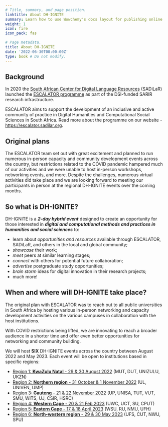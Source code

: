 ```yaml
---
# Title, summary, and page position.
linktitle: About DH-IGNITE
summary: Learn how to use Wowchemy's docs layout for publishing online courses, software documentation, and tutorials.
weight: 1
icon: fire
icon_pack: fas

# Page metadata.
title: About DH-IGNITE
date: '2022-06-30T00:00:00Z'
type: book # Do not modify.
---
```


## Background

In 2020 the [South African Center for Digital Language Resources](https://sadilar.org) (SADiLaR) launched the [ESCALATOR programme](https://escalator.sadilar.org) as part of the DSI-funded SARIR research infrastructure.

ESCALATOR aims to support the development of an inclusive and active community of practice in Digital Humanities and Computational Social Sciences in South Africa. Read more about the programme on our website - https://escalator.sadilar.org.

## Original plans

The ESCALATOR team set out with great excitement and planned to run numerous in-person capacity and community development events across the country, but restrictions related to the COVID pandemic hampered much of our activities and we were unable to host in-person workshops, networking events, and more. Despite the challenges, numerous virtual activities did take place and we are looking forward to meeting our participants in person at the regional DH-IGNITE events over the coming months.

## So what is DH-IGNITE?

DH-IGNITE is a _**2-day hybrid event**_ designed to create an opportunity for those interested in _**digital and computational methods and practices in humanities and social sciences**_ to:

- learn about _opportunities and resources_ available through ESCALATOR, SADiLaR, and others in the local and global community;
- _showcase_ their work;
- _meet_ peers at similar learning stages;
- _connect_ with others for potential future collaboration;
- _advertise_ postgraduate study opportunities;
- _brain storm_ ideas for digital innovation in their research projects;
- much more!


## When and where will DH-IGNITE take place?

The original plan with ESCALATOR was to reach out to all public universities in South Africa by hosting various in-person networking and capacity development activities on the various campuses in collaboration with the host institutions.

With COVID restrictions being lifted, we are innovating to reach a broader audience in a shorter time and offer even better opportunities for networking and community building.

We will host **SIX** DH-IGNITE events across the country between August 2022 and May 2023. Each event will be open to institutions based in specific regions:

- [Region 1: **KwaZulu Natal** - 29 & 30 August 2022](../event/kzn-region/) (MUT, DUT, UNIZULU, UKZN)
- [Region 2: **Northern region** - 31 October & 1 November 2022](../event/../../event/northern-region/) (UL, UNIVEN, UMP)
- [Region 3: **Gauteng** - 21 & 22 November 2022](../event/../../event/gauteng-region/) (UP, UNISA, TUT, VUT, SMU, WITS, UJ, CSIR, HSRC)
- [Region 4: **Western Cape** - 20 & 21 Feb 2023](../event/westerncape-region/) (UWC, UCT, SU, CPUT)
- [Region 5: **Eastern Cape** - 17 & 18 April 2023](../event/easterncape-region/) (WSU, RU, NMU, UFH)
- [Region 6: **North-western region** - 29 & 30 May 2023](../event/northwestern-region/) (UFS, CUT, NWU, SPU)

